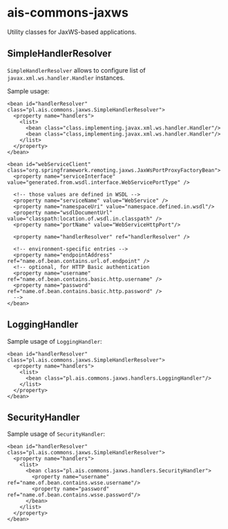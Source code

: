 ais-commons-jaxws
=================

Utility classes for JaxWS-based applications.

SimpleHandlerResolver
---------------------

`SimpleHandlerResolver` allows to configure list of `javax.xml.ws.handler.Handler` instances.

Sample usage:

    <bean id="handlerResolver" class="pl.ais.commons.jaxws.SimpleHandlerResolver">
      <property name="handlers">
        <list>
          <bean class="class.implementing.javax.xml.ws.handler.Handler"/>
          <bean class="class,implementing.javax.xml.ws.handler.Handler"/>
        </list>
      </property>
    </bean>

    <bean id="webServiceClient" class="org.springframework.remoting.jaxws.JaxWsPortProxyFactoryBean">
      <property name="serviceInterface" value="generated.from.wsdl.interface.WebServicePortType" />

      <!-- those values are defined in WSDL -->
      <property name="serviceName" value="WebService" />
      <property name="namespaceUri" value="namespace.defined.in.wsdl"/>
      <property name="wsdlDocumentUrl" value="classpath:location.of.wsdl.in.classpath" />
      <property name="portName" value="WebServiceHttpPort"/>

      <property name="handlerResolver" ref="handlerResolver" />

      <!-- environment-specific entries -->
      <property name="endpointAddress" ref="name.of.bean.contains.url.of.endpoint" />
      <!-- optional, for HTTP Basic authentication
      <property name="username"        ref="name.of.bean.contains.basic.http.username" />
      <property name="password"        ref="name.of.bean.contains.basic.http.password" />
      -->
    </bean>


LoggingHandler
--------------

Sample usage of `LoggingHandler`:

    <bean id="handlerResolver" class="pl.ais.commons.jaxws.SimpleHandlerResolver">
      <property name="handlers">
        <list>
          <bean class="pl.ais.commons.jaxws.handlers.LoggingHandler"/>
        </list>
      </property>
    </bean>

SecurityHandler
---------------

Sample usage of `SecurityHandler`:

    <bean id="handlerResolver" class="pl.ais.commons.jaxws.SimpleHandlerResolver">
      <property name="handlers">
        <list>
          <bean class="pl.ais.commons.jaxws.handlers.SecurityHandler">
            <property name="username"  ref="name.of.bean.contains.wsse.username"/>
            <property name="password"  ref="name.of.bean.contains.wsse.password"/>
          </bean>
        </list>
      </property>
    </bean>
